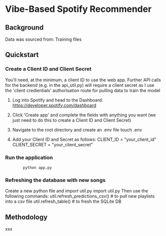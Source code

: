 # Vibe-Based Spotify Recommender #

## Background ##
Data was sourced from:
Training files

## Quickstart ##
### Create a Client ID and Client Secret ###
You'll need, at the minimum, a client ID to use the web app.
Further API calls for the backend (e.g. in the api_util.py) will require a client secret as I use the 'client credientials' authorisation route for pulling data to train the model
1. Log into Spotify and head to the Dashboard: https://developer.spotify.com/dashboard
2. Click 'Create app' and complete the fields with anything you want (we just need to do this to create a Client ID and Client Secret)
3. Navigate to the root directory and create an .env file
            touch .env

4. Add your Client ID and Secret as follows:
            CLIENT_ID = "your_client_id"
            CLIENT_SECRET = "your_client_secret"

### Run the application ###
            python app.py

### Refreshing the database with new songs ###
Create a new python file and import util.py
            import util.py
Then use the following commands:
            util.refresh_predictions_csv() # to pull new playlists into a csv file
            util.refresh_table() # to fresh the SQLite DB

## Methodology ##
xxx

